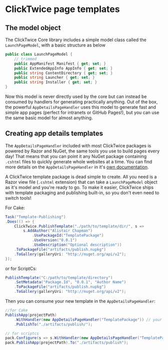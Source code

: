 # ClickTwice page templates

## The model object

The ClickTwice Core library includes a simple model class called the `LaunchPageModel`, with a basic structure as below

```csharp
public class LaunchPageModel {
    // trimmed
    public AppManifest Manifest { get; set; }
    public ExtendedAppInfo AppInfo { get; set; }
    public string ContentDirectory { get; set; }
    public string Launcher { get; set; }
    public string Installer { get; set; }
}
```

Now this model is never directly used by the core but can instead be consumed by handlers for generating practically anything. Out of the box, the powerful `AppDetailsPageHandler` uses this model to generate fast and simple app pages (perfect for intranets or GitHub Pages!), but you can use the same basic model for almost anything.

## Creating app details templates

The `AppDetailsPageHandler` included with most ClickTwice packages is powered by Razor and NuGet, the same tools you use to build pages every day! That means that you can point it any NuGet package containing `.cshtml` files to quickly generate whole websites at a time. You can find more details on the `AppDetailsPageHandler` in it's [own documentation](/doc/appdetailspage.html).

A ClickTwice template package is dead simple to create. All you need is a Razor view file (`.cshtml` extension) that can take a `LaunchPageModel` object as it's model and you're ready to go. To make it easier, ClickTwice ships with template packaging and publishing built-in, so you don't even need to switch tools!

For Cake:
```csharp
Task("Template-Publishing")
.Does(() => {
	ClickTwice.PublishTemplate("./path/to/template/dir/", s => 
		s.AddAuthor("Alistair Chapman")
			.UsePackageId("TemplatePackage")
			.UseVersion("0.0.1")
			.UseDescription("Optional description"))
	.ToPackageFile("artifacts/publish.nupkg")
	.ToGallery(galleryUri: "http://nuget.org/api/v2");
});
```

or for ScriptCs:

```csharp
PublishTemplate("C:/path/to/template/directory")
    .SetMetadata("Package.Id", "0.0.1", "Author Name")
    .ToPackageFile("artifacts/publish.nupkg")
    .ToGallery(galleryUri: "http://nuget.org/api/v2");
```

Then you can consume your new template in the `AppDetailsPageHandler`:

```csharp
//for Cake
PublishApp(projectPath)
    .WithHandler(new AppDetailsPageHandler("TemplatePackage")) // your package ID here
    .PublishTo("./artifacts/publish/");
```

```csharp
// for scriptcs
pack.Configure(s => s.WithHandler(new AppDetailsPageHandler("TemplatePackage")));
pack.PublishApp(projectPath).To("./artifacts/publish");
```
